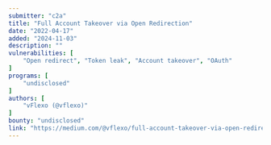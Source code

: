 ```yaml
---
submitter: "c2a"
title: "Full Account Takeover via Open Redirection"
date: "2022-04-17"
added: "2024-11-03"
description: ""
vulnerabilities: [
    "Open redirect", "Token leak", "Account takeover", "OAuth"
]
programs: [
    "undisclosed"
]
authors: [
    "vFlexo (@vflexo)"
]
bounty: "undisclosed"
link: "https://medium.com/@vflexo/full-account-takeover-via-open-redirection-41c167db46"
---
```




